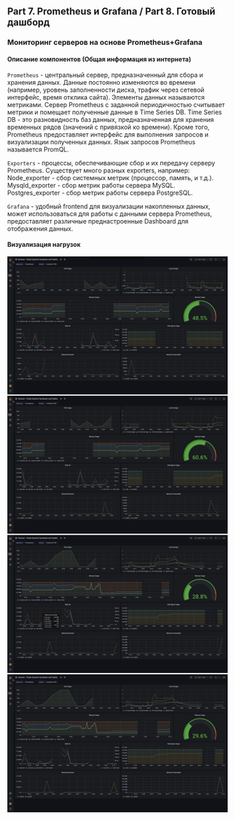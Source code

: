 ## Part 7. Prometheus и Grafana / Part 8. Готовый дашборд

### Мониторинг серверов на основе Prometheus+Grafana

#### **Описание компонентов (Общая информация из интернета)**

`Prometheus` - центральный сервер, предназначенный для сбора и хранения данных. Данные постоянно изменяются во времени (например, уровень заполненности диска, трафик через сетевой интерфейс, время отклика сайта). Элементы данных называются метриками. Сервер Prometheus с заданной периодичностью считывает метрики и помещает полученные данные в Time Series DB. Time Series DB - это разновидность баз данных, предназначенная для хранения временных рядов (значений с привязкой ко времени). Кроме того, Prometheus предоставляет интерфейс для выполнения запросов и визуализации полученных данных. Язык запросов Prometheus называется PromQL.

`Exporters` - процессы, обеспечивающие сбор и их передачу серверу Prometheus. Существует много разных exporters, например:
    Node_exporter - сбор системных метрик (процессор, память, и т.д.).
    Mysqld_exporter - сбор метрик работы сервера MySQL.
    Postgres_exporter - сбор метрик работы сервера PostgreSQL.

`Grafana` - удобный frontend для визуализации накопленных данных, может использоваться для работы с данными сервера Prometheus, предоставляет различные преднастроенные Dashboard для отображения данных.

#### **Визуализация нагрузок**

![script](./images/simple_grafana.png)
![script](./images/under_progress.png)
![script](./images/iperf3_2.png)
![script](./images/iperf3_3.png)

